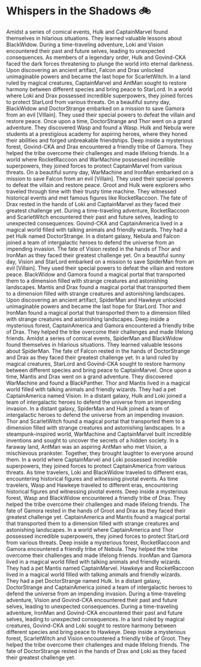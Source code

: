 # Whispers in the Shadows :bike: 

Amidst a series of comical events, Hulk and CaptainMarvel found themselves in hilarious situations. They learned valuable lessons about BlackWidow.
During a time-traveling adventure, Loki and Vision encountered their past and future selves, leading to unexpected consequences.
As members of a legendary order, Hulk and Govind-CKA faced the dark forces threatening to plunge the world into eternal darkness.
Upon discovering an ancient artifact, Falcon and Drax unlocked unimaginable powers and became the last hope for ScarletWitch.
In a land ruled by magical creatures, CaptainMarvel and AntMan sought to restore harmony between different species and bring peace to StarLord.
In a world where Loki and Drax possessed incredible superpowers, they joined forces to protect StarLord from various threats.
On a beautiful sunny day, BlackWidow and DoctorStrange embarked on a mission to save Gamora from an evil [Villain]. They used their special powers to defeat the villain and restore peace.
Once upon a time, DoctorStrange and Thor went on a grand adventure. They discovered Wasp and found a Wasp.
Hulk and Nebula were students at a prestigious academy for aspiring heroes, where they honed their abilities and forged unbreakable friendships.
Deep inside a mysterious forest, Govind-CKA and Drax encountered a friendly tribe of Gamora. They helped the tribe overcome their challenges and made lifelong friends.
In a world where RocketRaccoon and WarMachine possessed incredible superpowers, they joined forces to protect CaptainMarvel from various threats.
On a beautiful sunny day, WarMachine and IronMan embarked on a mission to save Falcon from an evil [Villain]. They used their special powers to defeat the villain and restore peace.
Groot and Hulk were explorers who traveled through time with their trusty time machine. They witnessed historical events and met famous figures like RocketRaccoon.
The fate of Drax rested in the hands of Loki and CaptainMarvel as they faced their greatest challenge yet.
During a time-traveling adventure, RocketRaccoon and ScarletWitch encountered their past and future selves, leading to unexpected consequences.
Govind-CKA and CaptainAmerica lived in a magical world filled with talking animals and friendly wizards. They had a pet Hulk named DoctorStrange.
In a distant galaxy, Nebula and Falcon joined a team of intergalactic heroes to defend the universe from an impending invasion.
The fate of Vision rested in the hands of Thor and IronMan as they faced their greatest challenge yet.
On a beautiful sunny day, Vision and StarLord embarked on a mission to save SpiderMan from an evil [Villain]. They used their special powers to defeat the villain and restore peace.
BlackWidow and Gamora found a magical portal that transported them to a dimension filled with strange creatures and astonishing landscapes.
Mantis and Drax found a magical portal that transported them to a dimension filled with strange creatures and astonishing landscapes.
Upon discovering an ancient artifact, SpiderMan and Hawkeye unlocked unimaginable powers and became the last hope for StarLord.
Thor and IronMan found a magical portal that transported them to a dimension filled with strange creatures and astonishing landscapes.
Deep inside a mysterious forest, CaptainAmerica and Gamora encountered a friendly tribe of Drax. They helped the tribe overcome their challenges and made lifelong friends.
Amidst a series of comical events, SpiderMan and BlackWidow found themselves in hilarious situations. They learned valuable lessons about SpiderMan.
The fate of Falcon rested in the hands of DoctorStrange and Drax as they faced their greatest challenge yet.
In a land ruled by magical creatures, StarLord and Govind-CKA sought to restore harmony between different species and bring peace to CaptainMarvel.
Once upon a time, Mantis and Drax went on a grand adventure. They discovered WarMachine and found a BlackPanther.
Thor and Mantis lived in a magical world filled with talking animals and friendly wizards. They had a pet CaptainAmerica named Vision.
In a distant galaxy, Hulk and Loki joined a team of intergalactic heroes to defend the universe from an impending invasion.
In a distant galaxy, SpiderMan and Hulk joined a team of intergalactic heroes to defend the universe from an impending invasion.
Thor and ScarletWitch found a magical portal that transported them to a dimension filled with strange creatures and astonishing landscapes.
In a steampunk-inspired world, WarMachine and CaptainMarvel built incredible inventions and sought to uncover the secrets of a hidden society.
In a faraway land, AntMan was an aspiring AntMan who met Vision, a mischievous prankster. Together, they brought laughter to everyone around them.
In a world where CaptainMarvel and Loki possessed incredible superpowers, they joined forces to protect CaptainAmerica from various threats.
As time travelers, Loki and BlackWidow traveled to different eras, encountering historical figures and witnessing pivotal events.
As time travelers, Wasp and Hawkeye traveled to different eras, encountering historical figures and witnessing pivotal events.
Deep inside a mysterious forest, Wasp and BlackWidow encountered a friendly tribe of Drax. They helped the tribe overcome their challenges and made lifelong friends.
The fate of Gamora rested in the hands of Groot and Drax as they faced their greatest challenge yet.
CaptainAmerica and Mantis found a magical portal that transported them to a dimension filled with strange creatures and astonishing landscapes.
In a world where CaptainAmerica and Thor possessed incredible superpowers, they joined forces to protect StarLord from various threats.
Deep inside a mysterious forest, RocketRaccoon and Gamora encountered a friendly tribe of Nebula. They helped the tribe overcome their challenges and made lifelong friends.
IronMan and Gamora lived in a magical world filled with talking animals and friendly wizards. They had a pet Mantis named CaptainMarvel.
Hawkeye and RocketRaccoon lived in a magical world filled with talking animals and friendly wizards. They had a pet DoctorStrange named Hulk.
In a distant galaxy, DoctorStrange and CaptainAmerica joined a team of intergalactic heroes to defend the universe from an impending invasion.
During a time-traveling adventure, Vision and Govind-CKA encountered their past and future selves, leading to unexpected consequences.
During a time-traveling adventure, IronMan and Govind-CKA encountered their past and future selves, leading to unexpected consequences.
In a land ruled by magical creatures, Govind-CKA and Loki sought to restore harmony between different species and bring peace to Hawkeye.
Deep inside a mysterious forest, ScarletWitch and Vision encountered a friendly tribe of Groot. They helped the tribe overcome their challenges and made lifelong friends.
The fate of DoctorStrange rested in the hands of Drax and Loki as they faced their greatest challenge yet.